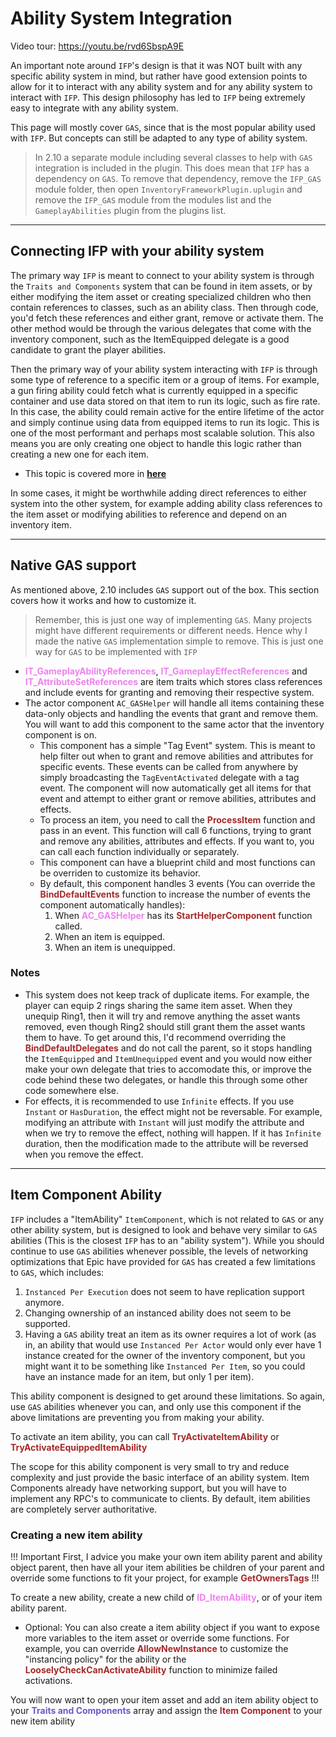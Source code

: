 # Ability System Integration

Video tour: https://youtu.be/rvd6SbspA9E

An important note around `IFP`'s design is that it was NOT built with any specific ability system in mind, but rather have good extension points to allow for it to interact with any ability system and for any ability system to interact with `IFP`. This design philosophy has led to `IFP` being extremely easy to integrate with any ability system.

This page will mostly cover `GAS`, since that is the most popular ability used with `IFP`. But concepts can still be adapted to any type of ability system.

> In 2.10 a separate module including several classes to help with `GAS` integration is included in the plugin. This does mean that `IFP` has a dependency on `GAS`. To remove that dependency, remove the `IFP_GAS` module folder, then open `InventoryFrameworkPlugin.uplugin` and remove the `IFP_GAS` module from the modules list and the `GameplayAbilities` plugin from the plugins list.

---
## Connecting IFP with your ability system
The primary way `IFP` is meant to connect to your ability system is through the `Traits and Components` system that can be found in item assets, or by either modifying the item asset or creating specialized children who then contain references to classes, such as an ability class. Then through code, you'd fetch these references and either grant, remove or activate them. The other method would be through the various delegates that come with the inventory component, such as the ItemEquipped delegate is a good candidate to grant the player abilities.

Then the primary way of your ability system interacting with `IFP` is through some type of reference to a specific item or a group of items. For example, a gun firing ability could fetch what is currently equipped in a specific container and use data stored on that item to run its logic, such as fire rate. In this case, the ability could remain active for the entire lifetime of the actor and simply continue using data from equipped items to run its logic. This is one of the most performant and perhaps most scalable solution. This also means you are only creating one object to handle this logic rather than creating a new one for each item.
- This topic is covered more in <a href="https://inventoryframework.github.io/classes-and-settings/da_coreitem/#gas-abilities" target="_blank">**here**</a>

In some cases, it might be worthwhile adding direct references to either system into the other system, for example adding ability class references to the item asset or modifying abilities to reference and depend on an inventory item.

---
## Native GAS support
As mentioned above, 2.10 includes `GAS` support out of the box. This section covers how it works and how to customize it.

> Remember, this is just one way of implementing `GAS`. Many projects might have different requirements or different needs. Hence why I made the native `GAS` implementation simple to remove. This is just one way for `GAS` to be implemented with `IFP`

- <span style="color:violet">**IT_GameplayAbilityReferences**</span>, <span style="color:violet">**IT_GameplayEffectReferences**</span> and <span style="color:violet">**IT_AttributeSetReferences**</span> are item traits which stores class references and include events for granting and removing their respective system.
- The actor component `AC_GASHelper` will handle all items containing these data-only objects and handling the events that grant and remove them. You will want to add this component to the same actor that the inventory component is on.
    - This component has a simple "Tag Event" system. This is meant to help filter out when to grant and remove abilities and attributes for specific events. These events can be called from anywhere by simply broadcasting the `TagEventActivated` delegate with a tag event. The component will now automatically get all items for that event and attempt to either grant or remove abilities, attributes and effects.
    - To process an item, you need to call the <span style="color:brown">**ProcessItem**</span> function and pass in an event. This function will call 6 functions, trying to grant and remove any abilities, attributes and effects. If you want to, you can call each function individually or separately.
    - This component can have a blueprint child and most functions can be overriden to customize its behavior.
    - By default, this component handles 3 events (You can override the <span style="color:brown">**BindDefaultEvents**</span> function to increase the number of events the component automatically handles): 
        1. When <span style="color:violet">**AC_GASHelper**</span> has its <span style="color:brown">**StartHelperComponent**</span> function called. 
        2. When an item is equipped. 
        3. When an item is unequipped.

### Notes
- This system does not keep track of duplicate items. For example, the player can equip 2 rings sharing the same item asset. When they unequip Ring1, then it will try and remove anything the asset wants removed, even though Ring2 should still grant them the asset wants them to have. To get around this, I'd recommend overriding the <span style="color:brown">**BindDefaultDelegates**</span> and do not call the parent, so it stops handling the `ItemEquipped` and `ItemUnequipped` event and you would now either make your own delegate that tries to accomodate this, or improve the code behind these two delegates, or handle this through some other code somewhere else.
- For effects, it is recommended to use `Infinite` effects. If you use `Instant` or `HasDuration`, the effect might not be reversable. For example, modifying an attribute with `Instant` will just modify the attribute and when we try to remove the effect, nothing will happen. If it has `Infinite` duration, then the modification made to the attribute will be reversed when you remove the effect.

---
## Item Component Ability
`IFP` includes a "ItemAbility" `ItemComponent`, which is not related to `GAS` or any other ability system, but is designed to look and behave very similar to `GAS` abilities (This is the closest `IFP` has to an "ability system"). While you should continue to use `GAS` abilities whenever possible, the levels of networking optimizations that Epic have provided for `GAS` has created a few limitations to `GAS`, which includes:
1. `Instanced Per Execution` does not seem to have replication support anymore.
2. Changing ownership of an instanced ability does not seem to be supported.
3. Having a `GAS` ability treat an item as its owner requires a lot of work (as in, an ability that would use `Instanced Per Actor` would only ever have 1 instance created for the owner of the inventory component, but you might want it to be something like `Instanced Per Item`, so you could have an instance made for an item, but only 1 per item).

This ability component is designed to get around these limitations. So again, use `GAS` abilities whenever you can, and only use this component if the above limitations are preventing you from making your ability.

To activate an item ability, you can call <span style="color:brown">**TryActivateItemAbility**</span> or <span style="color:brown">**TryActivateEquippedItemAbility**</span>

The scope for this ability component is very small to try and reduce complexity and just provide the basic interface of an ability system. Item Components already have networking support, but you will have to implement any RPC's to communicate to clients. By default, item abilities are completely server authoritative.

### Creating a new item ability

!!! Important
First, I advice you make your own item ability parent and ability object parent, then have all your item abilities be children of your parent and override some functions to fit your project, for example <span style="color:brown">**GetOwnersTags**</span>
!!!

To create a new ability, create a new child of <span style="color:violet">**ID_ItemAbility**</span>, or of your item ability parent.
- Optional: You can also create a item ability object if you want to expose more variables to the item asset or override some functions. For example, you can override <span style="color:brown">**AllowNewInstance**</span> to customize the "instancing policy" for the ability or the <span style="color:brown">**LooselyCheckCanActivateAbility**</span> function to minimize failed activations.

You will now want to open your item asset and add an item ability object to your <span style="color:slateblue">**Traits and Components**</span> array and assign the <span style="color:brown">**Item Component**</span> to your new item ability